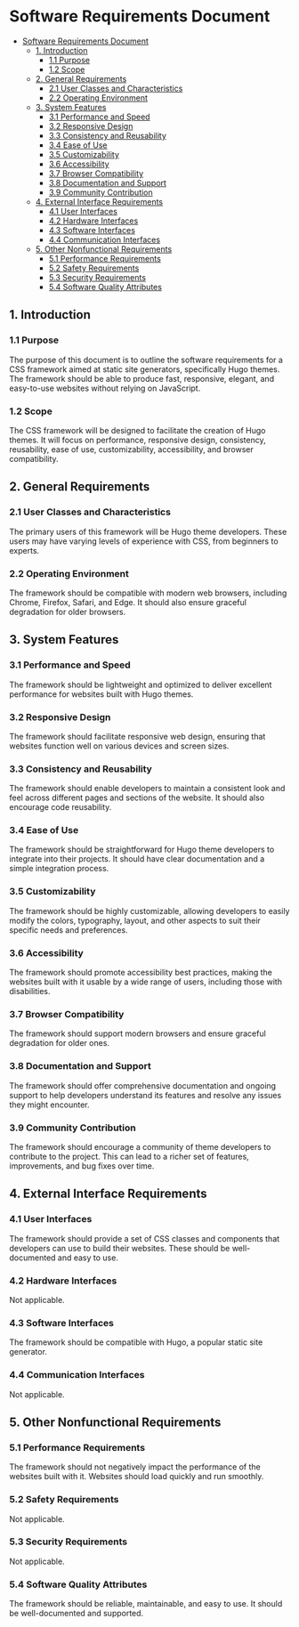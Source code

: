 # Software Requirements Document

- [Software Requirements Document](#software-requirements-document)
  - [1. Introduction](#1-introduction)
    - [1.1 Purpose](#11-purpose)
    - [1.2 Scope](#12-scope)
  - [2. General Requirements](#2-general-requirements)
    - [2.1 User Classes and Characteristics](#21-user-classes-and-characteristics)
    - [2.2 Operating Environment](#22-operating-environment)
  - [3. System Features](#3-system-features)
    - [3.1 Performance and Speed](#31-performance-and-speed)
    - [3.2 Responsive Design](#32-responsive-design)
    - [3.3 Consistency and Reusability](#33-consistency-and-reusability)
    - [3.4 Ease of Use](#34-ease-of-use)
    - [3.5 Customizability](#35-customizability)
    - [3.6 Accessibility](#36-accessibility)
    - [3.7 Browser Compatibility](#37-browser-compatibility)
    - [3.8 Documentation and Support](#38-documentation-and-support)
    - [3.9 Community Contribution](#39-community-contribution)
  - [4. External Interface Requirements](#4-external-interface-requirements)
    - [4.1 User Interfaces](#41-user-interfaces)
    - [4.2 Hardware Interfaces](#42-hardware-interfaces)
    - [4.3 Software Interfaces](#43-software-interfaces)
    - [4.4 Communication Interfaces](#44-communication-interfaces)
  - [5. Other Nonfunctional Requirements](#5-other-nonfunctional-requirements)
    - [5.1 Performance Requirements](#51-performance-requirements)
    - [5.2 Safety Requirements](#52-safety-requirements)
    - [5.3 Security Requirements](#53-security-requirements)
    - [5.4 Software Quality Attributes](#54-software-quality-attributes)

## 1. Introduction

### 1.1 Purpose

The purpose of this document is to outline the software requirements for a CSS framework aimed at static site generators, specifically Hugo themes. The framework should be able to produce fast, responsive, elegant, and easy-to-use websites without relying on JavaScript.

### 1.2 Scope

The CSS framework will be designed to facilitate the creation of Hugo themes. It will focus on performance, responsive design, consistency, reusability, ease of use, customizability, accessibility, and browser compatibility.

## 2. General Requirements

### 2.1 User Classes and Characteristics

The primary users of this framework will be Hugo theme developers. These users may have varying levels of experience with CSS, from beginners to experts.

### 2.2 Operating Environment

The framework should be compatible with modern web browsers, including Chrome, Firefox, Safari, and Edge. It should also ensure graceful degradation for older browsers.

## 3. System Features

### 3.1 Performance and Speed

The framework should be lightweight and optimized to deliver excellent performance for websites built with Hugo themes.

### 3.2 Responsive Design

The framework should facilitate responsive web design, ensuring that websites function well on various devices and screen sizes.

### 3.3 Consistency and Reusability

The framework should enable developers to maintain a consistent look and feel across different pages and sections of the website. It should also encourage code reusability.

### 3.4 Ease of Use

The framework should be straightforward for Hugo theme developers to integrate into their projects. It should have clear documentation and a simple integration process.

### 3.5 Customizability

The framework should be highly customizable, allowing developers to easily modify the colors, typography, layout, and other aspects to suit their specific needs and preferences.

### 3.6 Accessibility

The framework should promote accessibility best practices, making the websites built with it usable by a wide range of users, including those with disabilities.

### 3.7 Browser Compatibility

The framework should support modern browsers and ensure graceful degradation for older ones.

### 3.8 Documentation and Support

The framework should offer comprehensive documentation and ongoing support to help developers understand its features and resolve any issues they might encounter.

### 3.9 Community Contribution

The framework should encourage a community of theme developers to contribute to the project. This can lead to a richer set of features, improvements, and bug fixes over time.

## 4. External Interface Requirements

### 4.1 User Interfaces

The framework should provide a set of CSS classes and components that developers can use to build their websites. These should be well-documented and easy to use.

### 4.2 Hardware Interfaces

Not applicable.

### 4.3 Software Interfaces

The framework should be compatible with Hugo, a popular static site generator.

### 4.4 Communication Interfaces

Not applicable.

## 5. Other Nonfunctional Requirements

### 5.1 Performance Requirements

The framework should not negatively impact the performance of the websites built with it. Websites should load quickly and run smoothly.

### 5.2 Safety Requirements

Not applicable.

### 5.3 Security Requirements

Not applicable.

### 5.4 Software Quality Attributes

The framework should be reliable, maintainable, and easy to use. It should be well-documented and supported.
